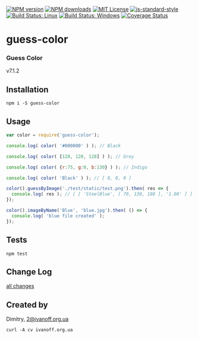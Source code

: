 
[![NPM version][npm-version-image]][npm-url]
[![NPM downloads][npm-downloads-image]][npm-url]
[![MIT License][license-image]][license-url]
[![js-standard-style][standard-style-image]][standard-style-url]
[![Build Status: Linux][travis-image]][travis-url]
[![Build Status: Windows][appveyor-image]][appveyor-url]
[![Coverage Status][coveralls-image]][coveralls-url]


# guess-color

### Guess Color

 v7.1.2


## Installation
```npm i -S guess-color```


## Usage

```javascript
var color = require('guess-color');

console.log( color( '#000000' ) ); // Black

console.log( color( [128, 128, 128] ) ); // Grey

console.log( color( {r:75, g:0, b:130} ) ); // Indigo

console.log( color( 'Black' ) ); // [ 0, 0, 0 ]

color().guessByImage('./test/static/test.png').then( res => {
  console.log( res ); // [ [ 'SteelBlue', [ 70, 130, 180 ], '1.00' ] ]
});

color().imageByName('Blue', 'blue.jpg').then( () => {
  console.log( 'blue file created' );
});

```

## Tests

```npm test```


## Change Log

[all changes](CHANGELOG.md)


## Created by

Dimitry, 2@ivanoff.org.ua

```curl -A cv ivanoff.org.ua```


[license-image]: http://img.shields.io/badge/license-MIT-blue.svg?style=flat
[license-url]: LICENSE

[standard-style-image]: https://img.shields.io/badge/code%20style-airbnb-blue.svg?style=flat
[standard-style-url]: https://github.com/airbnb/javascript

[npm-url]: https://npmjs.org/package/guess-color
[npm-version-image]: http://img.shields.io/npm/v/guess-color.svg?style=flat
[npm-downloads-image]: http://img.shields.io/npm/dm/guess-color.svg?style=flat

[travis-url]: https://travis-ci.org/ivanoff/guess-color
[travis-image]: https://travis-ci.org/ivanoff/guess-color.svg?branch=master

[appveyor-url]: https://ci.appveyor.com/project/ivanoff/guess-color/branch/master
[appveyor-image]: https://ci.appveyor.com/api/projects/status/lp3nhnam1eyyqh33/branch/master?svg=true

[coveralls-url]: https://coveralls.io/github/ivanoff/guess-color
[coveralls-image]: https://coveralls.io/repos/github/ivanoff/guess-color/badge.svg
